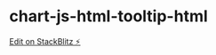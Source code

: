 # chart-js-html-tooltip-html

[Edit on StackBlitz ⚡️](https://stackblitz.com/edit/chart-js-html-tooltip-html)